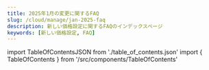```yaml
---
title: 2025年1月の変更に関するFAQ
slug: /cloud/manage/jan-2025-faq
description: 新しい価格設定に関するFAQのインデックスページ
keywords: [新しい価格設定, FAQ]
---
```


import TableOfContentsJSON from './table_of_contents.json'
import { TableOfContents } from '/src/components/TableOfContents'

<TableOfContents items={TableOfContentsJSON} />
